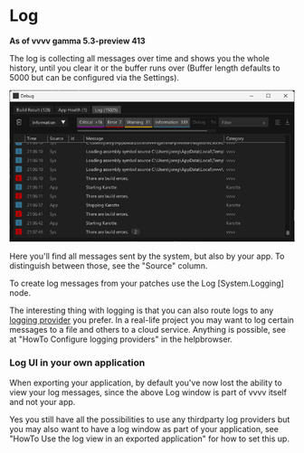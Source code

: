 # Log

**As of vvvv gamma 5.3-preview 413**

The log is collecting all messages over time and shows you the whole history, until you clear it or the buffer runs over (Buffer length defaults to 5000 but can be configured via the Settings).

![](../../images/reference/hde/2023-12-20-21-15-29.png)

Here you'll find all messages sent by the system, but also by your app. To distinguish between those, see the "Source" column. 

To create log messages from your patches use the Log [System.Logging] node. 

The interesting thing with logging is that you can also route logs to any [logging provider](https://learn.microsoft.com/en-us/dotnet/core/extensions/logging-providers) you prefer. In a real-life project you may want to log certain messages to a file and others to a cloud service. Anything is possible, see at "HowTo Configure logging providers" in the helpbrowser.

### Log UI in your own application

When exporting your application, by default you've now lost the ability to view your log messages, since the above Log window is part of vvvv itself and not your app.

Yes you still have all the possibilities to use any thirdparty log providers but you may also want to have a log window as part of your application, see "HowTo Use the log view in an exported application" for how to set this up.
